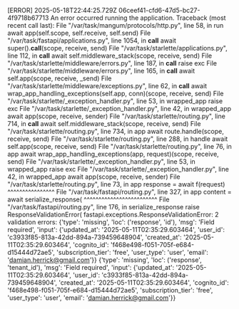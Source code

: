 [ERROR]	2025-05-18T22:44:25.729Z	06ceef41-cfd6-47d5-bc27-4f9718b67713	An error occurred running the application.
Traceback (most recent call last):
  File "/var/task/mangum/protocols/http.py", line 58, in run
    await app(self.scope, self.receive, self.send)
  File "/var/task/fastapi/applications.py", line 1054, in __call__
    await super().__call__(scope, receive, send)
  File "/var/task/starlette/applications.py", line 112, in __call__
    await self.middleware_stack(scope, receive, send)
  File "/var/task/starlette/middleware/errors.py", line 187, in __call__
    raise exc
  File "/var/task/starlette/middleware/errors.py", line 165, in __call__
    await self.app(scope, receive, _send)
  File "/var/task/starlette/middleware/exceptions.py", line 62, in __call__
    await wrap_app_handling_exceptions(self.app, conn)(scope, receive, send)
  File "/var/task/starlette/_exception_handler.py", line 53, in wrapped_app
    raise exc
  File "/var/task/starlette/_exception_handler.py", line 42, in wrapped_app
    await app(scope, receive, sender)
  File "/var/task/starlette/routing.py", line 714, in __call__
    await self.middleware_stack(scope, receive, send)
  File "/var/task/starlette/routing.py", line 734, in app
    await route.handle(scope, receive, send)
  File "/var/task/starlette/routing.py", line 288, in handle
    await self.app(scope, receive, send)
  File "/var/task/starlette/routing.py", line 76, in app
    await wrap_app_handling_exceptions(app, request)(scope, receive, send)
  File "/var/task/starlette/_exception_handler.py", line 53, in wrapped_app
    raise exc
  File "/var/task/starlette/_exception_handler.py", line 42, in wrapped_app
    await app(scope, receive, sender)
  File "/var/task/starlette/routing.py", line 73, in app
    response = await f(request)
               ^^^^^^^^^^^^^^^^
  File "/var/task/fastapi/routing.py", line 327, in app
    content = await serialize_response(
              ^^^^^^^^^^^^^^^^^^^^^^^^^
  File "/var/task/fastapi/routing.py", line 176, in serialize_response
    raise ResponseValidationError(
fastapi.exceptions.ResponseValidationError: 2 validation errors:
  {'type': 'missing', 'loc': ('response', 'id'), 'msg': 'Field required', 'input': {'updated_at': '2025-05-11T02:35:29.603464', 'user_id': 'c3933f85-813a-42dd-894a-739459648904', 'created_at': '2025-05-11T02:35:29.603464', 'cognito_id': 'f468e498-f051-705f-e684-d15444d72ae5', 'subscription_tier': 'free', 'user_type': 'user', 'email': 'damian.herrick@gmail.com'}}
  {'type': 'missing', 'loc': ('response', 'tenant_id'), 'msg': 'Field required', 'input': {'updated_at': '2025-05-11T02:35:29.603464', 'user_id': 'c3933f85-813a-42dd-894a-739459648904', 'created_at': '2025-05-11T02:35:29.603464', 'cognito_id': 'f468e498-f051-705f-e684-d15444d72ae5', 'subscription_tier': 'free', 'user_type': 'user', 'email': 'damian.herrick@gmail.com'}}